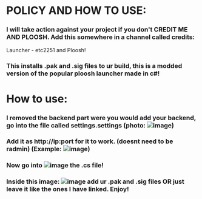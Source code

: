 # POLICY AND HOW TO USE:
### I will take action against your project if you don't CREDIT ME AND PLOOSH. Add this somewhere in a channel called credits:
Launcher - etc2251 and Ploosh!
### This installs .pak and .sig files to ur build, this is a modded version of the popular ploosh launcher made in c#!
# How to use:
### I removed the backend part were you would add your backend, go into the file called settings.settings (photo: ![image](https://github.com/user-attachments/assets/69af4350-c6b7-4553-ba43-512bddeadfd3))
### Add it as http://ip:port for it to work. (doesnt need to be radmin) (Example: ![image](https://github.com/user-attachments/assets/a15d1e43-6764-4a6a-a610-5ffd2888f0cc))
### Now go into ![image](https://github.com/user-attachments/assets/8ba57133-9889-4a77-904c-168305ed7334) the .cs file! 
### Inside this image: ![image](https://github.com/user-attachments/assets/60191653-002c-4da1-9473-c279dfaa566d) add ur .pak and .sig files OR just leave it like the ones I have linked. Enjoy!
